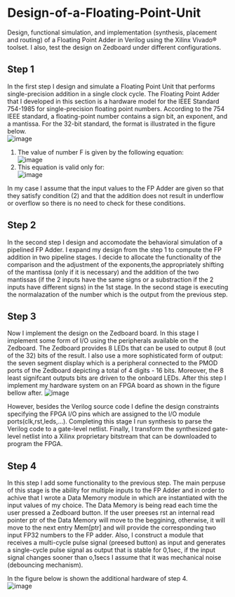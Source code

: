 # Design-of-a-Floating-Point-Unit
Design, functional simulation, and implementation (synthesis, placement and routing) of a Floating Point Adder in Verilog using the Xilinx Vivado® toolset. I also, test the design on Zedboard under different configurations.


## Step 1 
In the first step I design and simulate a Floating Point Unit that performs single-precision addition in a single clock cycle. The Floating Point Adder that I developed in this section is a hardware model for the IEEE Standard 754-1985 for single-precision floating point numbers. According to the 754 IEEE standard, a floating-point number contains a sign bit, an exponent, and a mantissa. For the 32-bit standard, the format is illustrated in the figure below.  
![image](https://user-images.githubusercontent.com/77272704/232166908-1a6f1e09-2b40-48f7-8bd8-acdfecb54218.png)  

1. The value of number F is given by the following equation:    
![image](https://user-images.githubusercontent.com/77272704/232166618-a16adb30-1967-4c19-8734-113e67390132.png)   
2. This equation is valid only for:   
![image](https://user-images.githubusercontent.com/77272704/232166669-e1edeb0a-bbc1-49cf-95e0-c7c40bb62770.png)  
  
In my case I assume that the input values to the FP Adder are given so that they satisfy condition (2) and that the addition does not result in underflow or overflow so there is no need to check for these conditions.

## Step 2  
In the second step I design and accomodate the behavioral simulation of a pipelined FP Adder. I expand my design from the step 1 to compute the FP addition in two pipeline stages. I decide to allocate the functionality of the comparison and the adjustment of the exponents,the  appropriately shifting of the mantissa (only if it is necessary) and the addition of the two mantissas (if the 2 inputs have the same signs or a substraction if the 2 inputs have different signs) in the 1st stage. In the second stage is executing the normalazation of the number which is the output from the previous step.

## Step 3
Now I implement the design on the Zedboard board. In this stage I implement some form of I/O using the peripherals available on the Zedboard. The Zedboard provides 8 LEDs that can be used to output 8 (out of the 32) bits of the result. I also use a more sophisticated form of output: the seven segment display which is a peripheral connected to the PMOD ports of the Zedboard depicting a total of 4 digits - 16 bits. Moreover, the 8 least signifcant outputs bits are driven to the onboard LEDs. After this step I implement my hardware system on an FPGA board as shown in the figure bellow after.
![image](https://user-images.githubusercontent.com/77272704/233718140-f227119c-1d4c-41de-8e2c-925113e70bfd.png)  
  
However, besides the Verilog source code I define the design constraints specifying the FPGA  I/O pins which are assigned to the I/O module ports(clk,rst,leds,...). Completing this stage I run synthesis to parse the Verilog code to a gate-level netlist. Finally, I transform the synthesized gate-level netlist into a Xilinx proprietary bitstream that can be downloaded to program the FPGA.  

## Step 4
In this step I add some functionality to the previous step. The main perpuse of this stage is the ability for multiple inputs to the FP Adder and in order to achive that I wrote a Data Memory module in which are instantiated with the input values of my choice. The Data Memory is being read each time the user pressed a Zedboard button. If the user preeses rst an internal read pointer ptr of the Data Memory will move to the beggining, otherwise, it will move to the next entry Mem[ptr] and will provide the corresponding two input FP32 numbers to the FP adder. Also, I construct a module that receives a multi-cycle pulse signal (preesed button) as input and generates a single-cycle pulse signal as output that is stable for 0,1sec, if the input signal changes sooner than o,1secs I assume that it was mechanical noise (debouncing mechanism).    
  
In the figure below is shown the additional hardware of step 4.  
![image](https://user-images.githubusercontent.com/77272704/233723266-3c3b2046-7c39-4c0f-957c-f060237c144f.png)
  
